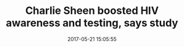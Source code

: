 ---
_external_link: https://technology.inquirer.net/62895/charlie-sheen-boosted-hiv-awareness-and-testing-says-study
archived_url: https://web.archive.org/web/20210616203721/https://technology.inquirer.net/62895/charlie-sheen-boosted-hiv-awareness-and-testing-says-study
article: 'Research on Charlie Sheens disclosure of being HIV-positive shows how star
  power can influence people--up to increasing awareness on public health. When actor
  Charlie Sheen publicly revealed he was HIV-positive last November 17, 2015, researchers
  found that there was an uptick in both online searches on HIV and in sales of home-testing
  kits. ADVERTISEMENT Whats striking is that Sheens public disclosure increased sales
  of HIV home-testing kit OraQuick almost eight times more than after long-running
  awareness campaign World AIDS Day, which has been held every December 1 since 1988.
  San Diego State University Graduate School of Public Health research professor John
  W. Ayers headed the research that analyzed Google search data, which found that
  there were millions of searches on HIV prevention and testing after Sheen discussed
  his illness. Notable was that there was no call on HIV awareness at that time from
  either Sheen or public health leaders. The study was published in JAMA Internal
  Medicine. Ayers and his team then analyzed search queries and sales of home-testing
  kit OraQuick within the United States. They found that there was a correlation between
  the online searches on HIV and testing to the number of home-testing kits purchased.
  OraQuick is an oral swab test and is the "only rapid in-home HIV test kit available
  in the United States," according to EurekAlert. The findings of the follow-up study
  on testing were published in Prevention Science. OraQuick sales almost doubled following
  Sheens public admission and "8,225 more sales than expected" was recorded in the
  three weeks after. The research could impact how public health leaders could use
  data such as online searches, and also how they could influence peoples mindsets
  and behavior towards chronic illnesses such as HIV. Ayers said that their studies
  show public health leaders can use "big media data" to become "more responsive to
  the public it serves" instead of waiting for "traditional data" and only taking
  action after it. Co-author Jon-Patrick Allem also concluded that their "findings
  build on earlier studies that suggest empathy is easier to motivate others when
  the empathy is targeted toward an individual versus a group. It is easy to imagine
  that a single individual, like Sheen, disclosing his HIV status may be more compelling
  and motivating for people than an unnamed mass of individuals or a lecture from
  public health leaders." Nina V. Guno/JB RELATED STORIES: Charlie Sheens HIV diagnosis
  sparks record Google hunt Charlie Sheen says he has HIV Read Next'
date: '2017-05-21 15:05:55'
description: '"It is easy to imagine that a single individual, like Sheen, disclosing
  his HIV status may be more compelling and motivating for people than an unnamed
  mass of individuals."'
headline: Charlie Sheen boosted HIV awareness and testing, says study
image:
  focal_point: Smart
original_url: https://technology.inquirer.net/62895/charlie-sheen-boosted-hiv-awareness-and-testing-says-study
outline_html: '<figure><a href="https://technology.inquirer.net/files/2017/05/CharlieSheen.jpg"><img
  alt="Charlie Sheen" data-cfsrc="https://technology.inquirer.net/files/2017/05/CharlieSheen.jpg"
  sizes="(max-width: 435px) 100vw, 435px" src="https://technology.inquirer.net/files/2017/05/CharlieSheen.jpg"
  srcset="https://technology.inquirer.net/files/2017/05/CharlieSheen.jpg 435w, https://technology.inquirer.net/files/2017/05/CharlieSheen-300x400.jpg
  300w, https://technology.inquirer.net/files/2017/05/CharlieSheen-342x456.jpg 342w"></img></a></figure>

  <p>Research on Charlie Sheen&rsquo;s disclosure of being HIV-positive shows how
  star power can influence people&mdash;up to increasing awareness on public health.</p>

  <p>When actor Charlie Sheen publicly revealed he was HIV-positive last November
  17, 2015, researchers found that there was an uptick in both online searches on
  HIV and in sales of home-testing kits.</p>

  <p>What&rsquo;s striking is that Sheen&rsquo;s public disclosure increased sales
  of HIV home-testing kit OraQuick almost eight times more than after long-running
  awareness campaign World AIDS Day, which has been held every December 1 since 1988.</p>

  <p>San Diego State University Graduate School of Public Health research professor
  John W. Ayers headed the research that analyzed Google search data, which found
  that there were millions of searches on HIV prevention and testing after Sheen discussed
  his illness. Notable was that there was no call on HIV awareness at that time from
  either Sheen or public health leaders. The study was published in <em>JAMA Internal
  Medicine.</em></p>

  <p>Ayers and his team then analyzed search queries and sales of home-testing kit
  OraQuick within the United States. They found that there was a correlation between
  the online searches on HIV and testing to the number of home-testing kits purchased.
  OraQuick is an oral swab test and is the &rdquo;only rapid in-home HIV test kit
  available in the United States,&rdquo; according to EurekAlert.</p>

  <p>The findings of the follow-up study on testing were published in <em>Prevention
  Science</em>. OraQuick sales almost doubled following Sheen&rsquo;s public admission
  and &ldquo;8,225 more sales than expected&rdquo; was recorded in the three weeks
  after.</p>

  <p>The research could impact how public health leaders could use data such as online
  searches, and also how they could influence people&rsquo;s mindsets and behavior
  towards chronic illnesses such as HIV.</p>

  <p>Ayers said that their studies show public health leaders can use &ldquo;big media
  data&rdquo; to become &ldquo;more responsive to the public it serves&rdquo; instead
  of waiting for &ldquo;traditional data&rdquo; and only taking action after it.</p>

  <p>Co-author Jon-Patrick Allem also concluded that their &ldquo;findings build on
  earlier studies that suggest empathy is easier to motivate others when the empathy
  is targeted toward an individual versus a group. It is easy to imagine that a single
  individual, like Sheen, disclosing his HIV status may be more compelling and motivating
  for people than an unnamed mass of individuals or a lecture from public health leaders.&rdquo;
  <strong>Ni&ntilde;a V. Guno/<em>JB</em></strong></p>'
outline_img: https://www.google.com/s2/favicons?domain=technology.inquirer.net
publication: INQUIRER.net
summary: Research on Charlie Sheens disclosure of being HIV-positive shows how star
  power can influence people--up to increasing awareness on public health. When actor
  Charlie Sheen publicly revealed he was HIV-positive last November 17, 2015, researchers
  found that there was an uptick in both online searches on HIV and in sales...
title: Charlie Sheen boosted HIV awareness and testing, says study

---